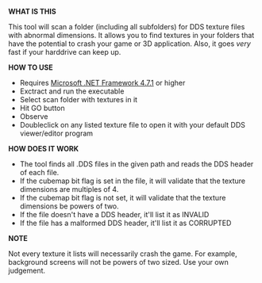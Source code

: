 **WHAT IS THIS**

This tool will scan a folder (including all subfolders) for DDS texture files with abnormal dimensions. It allows you to find textures in your folders that have the potential to crash your game or 3D application. Also, it goes _very_  fast if your harddrive can keep up.


**HOW TO USE**

- Requires [Microsoft .NET Framework 4.7.1](https://dotnet.microsoft.com/en-us/download/dotnet-framework/net471) or higher
- Exctract and run the executable
- Select scan folder with textures in it
- Hit GO button
- Observe
- Doubleclick on any listed texture file to open it with your default DDS viewer/editor program


**HOW DOES IT WORK**

- The tool finds all .DDS files in the given path and reads the DDS header of each file.
- If the cubemap bit flag is set in the file, it will validate that the texture dimensions are multiples of 4.
- If the cubemap bit flag is not set, it will validate that the texture dimensions be powers of two.
- If the file doesn't have a DDS header, it'll list it as INVALID
- If the file has a malformed DDS header, it'll list it as CORRUPTED


**NOTE**

Not every texture it lists will necessarily crash the game. For example, background screens will not be powers of two sized. Use your own judgement.
